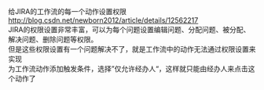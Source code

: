 给JIRA的工作流的每一个动作设置权限 
http://blog.csdn.net/newborn2012/article/details/12562217  
JIRA的权限设置非常丰富，可以为每个问题设置编辑问题、分配问题、被分配、解决问题、删除问题等权限。  
但是这些权限设置有一个问题解决不了，就是工作流中的动作无法通过权限设置来实现  
为工作流动作添加触发条件，选择”仅允许经办人“，这样就只能由经办人来点击这个动作了
